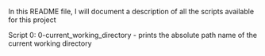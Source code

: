 In this README file, I will document a description of all the scripts available for this project

Script 0: 0-current_working_directory - prints the absolute path name of the current working directory
